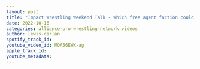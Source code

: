 ```yaml
---
layout: post
title: "Impact Wrestling Weekend Talk - Which free agent faction could be huge in Impact Wrestling?"
date: 2022-10-16
categories: alliance-pro-wrestling-network videos
author: lewis-carlan
spotify_track_id: 
youtube_video_id: MQA56EWK-ag
apple_track_id: 
youtube_metadata: 
---
```

